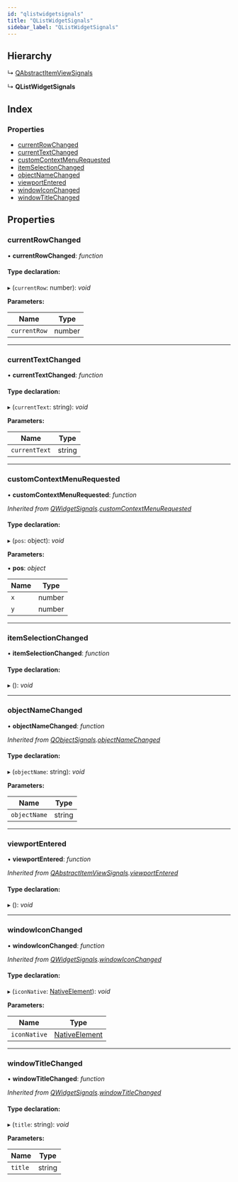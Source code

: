 ```yaml
---
id: "qlistwidgetsignals"
title: "QListWidgetSignals"
sidebar_label: "QListWidgetSignals"
---
```


## Hierarchy

  ↳ [QAbstractItemViewSignals](qabstractitemviewsignals.md)

  ↳ **QListWidgetSignals**

## Index

### Properties

* [currentRowChanged](qlistwidgetsignals.md#currentrowchanged)
* [currentTextChanged](qlistwidgetsignals.md#currenttextchanged)
* [customContextMenuRequested](qlistwidgetsignals.md#customcontextmenurequested)
* [itemSelectionChanged](qlistwidgetsignals.md#itemselectionchanged)
* [objectNameChanged](qlistwidgetsignals.md#objectnamechanged)
* [viewportEntered](qlistwidgetsignals.md#viewportentered)
* [windowIconChanged](qlistwidgetsignals.md#windowiconchanged)
* [windowTitleChanged](qlistwidgetsignals.md#windowtitlechanged)

## Properties

###  currentRowChanged

• **currentRowChanged**: *function*

#### Type declaration:

▸ (`currentRow`: number): *void*

**Parameters:**

Name | Type |
------ | ------ |
`currentRow` | number |

___

###  currentTextChanged

• **currentTextChanged**: *function*

#### Type declaration:

▸ (`currentText`: string): *void*

**Parameters:**

Name | Type |
------ | ------ |
`currentText` | string |

___

###  customContextMenuRequested

• **customContextMenuRequested**: *function*

*Inherited from [QWidgetSignals](qwidgetsignals.md).[customContextMenuRequested](qwidgetsignals.md#customcontextmenurequested)*

#### Type declaration:

▸ (`pos`: object): *void*

**Parameters:**

▪ **pos**: *object*

Name | Type |
------ | ------ |
`x` | number |
`y` | number |

___

###  itemSelectionChanged

• **itemSelectionChanged**: *function*

#### Type declaration:

▸ (): *void*

___

###  objectNameChanged

• **objectNameChanged**: *function*

*Inherited from [QObjectSignals](qobjectsignals.md).[objectNameChanged](qobjectsignals.md#objectnamechanged)*

#### Type declaration:

▸ (`objectName`: string): *void*

**Parameters:**

Name | Type |
------ | ------ |
`objectName` | string |

___

###  viewportEntered

• **viewportEntered**: *function*

*Inherited from [QAbstractItemViewSignals](qabstractitemviewsignals.md).[viewportEntered](qabstractitemviewsignals.md#viewportentered)*

#### Type declaration:

▸ (): *void*

___

###  windowIconChanged

• **windowIconChanged**: *function*

*Inherited from [QWidgetSignals](qwidgetsignals.md).[windowIconChanged](qwidgetsignals.md#windowiconchanged)*

#### Type declaration:

▸ (`iconNative`: [NativeElement](../globals.md#nativeelement)): *void*

**Parameters:**

Name | Type |
------ | ------ |
`iconNative` | [NativeElement](../globals.md#nativeelement) |

___

###  windowTitleChanged

• **windowTitleChanged**: *function*

*Inherited from [QWidgetSignals](qwidgetsignals.md).[windowTitleChanged](qwidgetsignals.md#windowtitlechanged)*

#### Type declaration:

▸ (`title`: string): *void*

**Parameters:**

Name | Type |
------ | ------ |
`title` | string |
